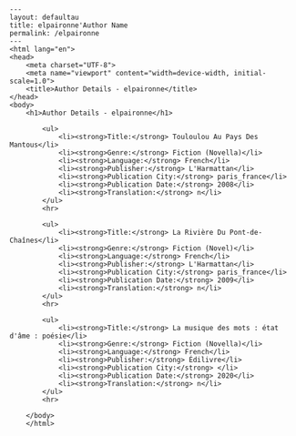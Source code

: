 
    ---
    layout: defaultau
    title: elpaironne'Author Name 
    permalink: /elpaironne
    ---
    <html lang="en">
    <head>
        <meta charset="UTF-8">
        <meta name="viewport" content="width=device-width, initial-scale=1.0">
        <title>Author Details - elpaironne</title>
    </head>
    <body>
        <h1>Author Details - elpaironne</h1>
        
            <ul>
                <li><strong>Title:</strong> Touloulou Au Pays Des Mantous</li>
                <li><strong>Genre:</strong> Fiction (Novella)</li>
                <li><strong>Language:</strong> French</li>
                <li><strong>Publisher:</strong> L'Harmattan</li>
                <li><strong>Publication City:</strong> paris_france</li>
                <li><strong>Publication Date:</strong> 2008</li>
                <li><strong>Translation:</strong> n</li>
            </ul>
            <hr>
            
            <ul>
                <li><strong>Title:</strong> La Rivière Du Pont-de-Chaînes</li>
                <li><strong>Genre:</strong> Fiction (Novel)</li>
                <li><strong>Language:</strong> French</li>
                <li><strong>Publisher:</strong> L'Harmattan</li>
                <li><strong>Publication City:</strong> paris_france</li>
                <li><strong>Publication Date:</strong> 2009</li>
                <li><strong>Translation:</strong> n</li>
            </ul>
            <hr>
            
            <ul>
                <li><strong>Title:</strong> La musique des mots : état d'âme : poésie</li>
                <li><strong>Genre:</strong> Fiction (Novella)</li>
                <li><strong>Language:</strong> French</li>
                <li><strong>Publisher:</strong> Édilivre</li>
                <li><strong>Publication City:</strong> </li>
                <li><strong>Publication Date:</strong> 2020</li>
                <li><strong>Translation:</strong> n</li>
            </ul>
            <hr>
            
        </body>
        </html>
        